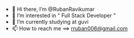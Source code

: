 - 👋 Hi there, I’m @RubanRavikumar
- 👀 I’m interested in " Full Stack Developer "
- 🌱 I’m currently studying at guvi
- 📫 How to reach me ==> rruban006@gmail.com

<!-- 
RubanRavikumar/RubanRavikumar is a ✨ special ✨ repository because its `README.md` (this file) appears on your GitHub profile.
You can click the Preview link to take a look at your changes.
 -->

<!-- "# ForGitCommands" >> README.md
* git init
* git add README.md
* git commit -m "first commit"
* git branch -M main
* git remote add origin https://github.com/RubanRavikumar/ForGitCommands.git
* git push -u origin main 
-->
